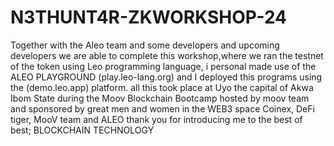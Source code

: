# N3THUNT4R-ZKWORKSHOP-24
Together with the Aleo team and some developers and upcoming developers we are able to complete this workshop,where we ran the testnet of the token using Leo programming language, i personal made use of the ALEO PLAYGROUND (play.leo-lang.org) and I deployed this programs using the (demo.leo.app) platform.
all this took place at Uyo the capital of Akwa Ibom State during the Moov Blockchain Bootcamp hosted by moov team and sponsored by great men and women in the WEB3 space
Coinex, DeFi tiger, MooV team and ALEO thank you for introducing me to the best of best; BLOCKCHAIN TECHNOLOGY
